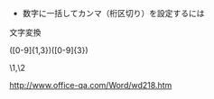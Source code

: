 

- 数字に一括してカンマ（桁区切り）を設定するには

文字変換

([0-9]{1,3})([0-9]{3}) 

\1,\2



http://www.office-qa.com/Word/wd218.htm

